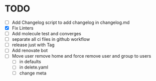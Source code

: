 # TODO

- [ ] Add Changelog script to add changelog in changelog.md
- [x] Fix Linters
- [ ] Add molecule test and converges
- [ ] separate all ci files in github workflow
- [ ] release just with Tag
- [ ] Add renovate bot
- [ ] Move user remove home and force remove user and group to users
  - [ ] in defaults
  - [ ] in delete.yaml
  - [ ] change meta
